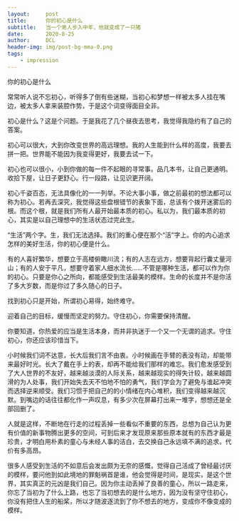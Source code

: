 ```yaml
---
layout:     post
title:      你的初心是什么
subtitle:   当一个男人步入中年，他就变成了一只猪
date:       2020-8-25
author:     DCL
header-img: img/post-bg-mma-0.png
tags:
    - impression
---
```

你的初心是什么

常常听人说不忘初心，听得多了倒有些迷糊，当初心和梦想一样被太多人挂在嘴边，被太多人拿来装腔作势，于是这个词变得面目全非。

初心是什么？这是个问题。于是我花了几个昼夜去思考，我觉得我隐约有了自己的答案。

初心可以很大，大到你改变世界的高远理想。我的人生能到什么样的高度，我要去拼一把。世界能不能因为我变得更好，我要去试一下。

初心也可以很小，小到你做的每一件不起眼的寻常事。品几本书，让自己更通明。收拾下屋，让日子更舒心。行一段路，让见识更开阔。

初心千姿百态，无法具像化的一一列举。不论大事小事，做之前最初的想法都可以称为初心。若再去深究，我觉得这些盘根错节的表象下面，总该有个拨开迷雾后的根。而这个根，就是我们所有人最开始最本质的初心。私以为，我们最本质的初心，其实是以自己理想中的生活状态过完此生。

“生活”两个字。生，我们无法选择。我们的重心便在那个“活”字上。你的内心追求怎样的美好生活，你的初心便是什么。

有的人喜好繁华，想要立于高楼俯瞰川流；有的人志在远方，想要背起行囊丈量河山；有的人安于平凡，想要守着家人细水流长……不管是哪种生活，都可以作为你的初心。只要是你心之所向，都能感受到生活最美的模样。生命的长度并不是你活了多大岁数，而是你过了多久随心的日子。

找到初心只是开始，所谓初心易得，始终难守。

迎着自己的目标，缓慢而坚定的努力。守住初心，你需要保持清醒。

你要知道，你热爱的应当是生活本身，而并非执迷于一个又一个无谓的追求。守住初心，你还应该珍惜当下。


小时候我们词不达意，长大后我们言不由衷。小时候画在手臂的表没有动，却能带来最好时光。长大了戴在手上的表，却再不能给我们那样的难忘。我们愈发感受到了大人世界的不友好，越来越淡漠的人际关系，越来越现实的得失计较，越来越圆滑的为人处事，我们开始失去天不怕地不怕的勇气，我们学会为了避免与谁起冲突而选择逆来顺受。我们习惯于把自己的的小情绪在内心堆积，我们变得越来越沉默。到嘴边的话往往都化作一声叹息，有多少次在屏幕打出来一堆字，想想还是全部回删了。


人就是这样，不断地在行走的过程丢掉一些看似不重要的东西，总想为自己认为更有价值的新事物腾出更多的空间，可到后来才发现原来那些原本就有的东西才最是珍贵，才明白用朴素的童心与未经人事的洁白，去交换自己永远填不满的追求，代价有多高昂。


很多人感受到生活的不如意后会发出颇为无奈的感慨，觉得自己活成了曾经最讨厌的模样，要问他到如此境地的罪魁祸首是谁，他会觉得是时间，是现实，是这个世界，其实真正的元凶是我们自己。因为你主动丢掉了良善的童心，所以一路走来，你忘了当初为了什么上路，也忘了当初想去的是什么地方，因为没有坚守住初心，你没有把住人生的船桨，所以才随波逐流到了你不想去的地方，变成你不像变成的模样。